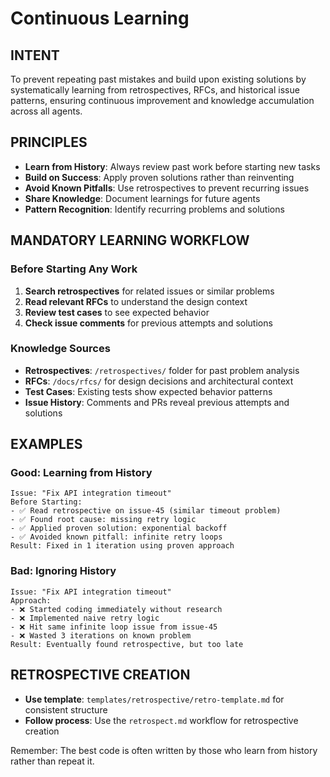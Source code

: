 # Continuous Learning

## INTENT
To prevent repeating past mistakes and build upon existing solutions by systematically learning from retrospectives, RFCs, and historical issue patterns, ensuring continuous improvement and knowledge accumulation across all agents.

## PRINCIPLES
- **Learn from History**: Always review past work before starting new tasks
- **Build on Success**: Apply proven solutions rather than reinventing
- **Avoid Known Pitfalls**: Use retrospectives to prevent recurring issues
- **Share Knowledge**: Document learnings for future agents
- **Pattern Recognition**: Identify recurring problems and solutions

## MANDATORY LEARNING WORKFLOW

### Before Starting Any Work
1. **Search retrospectives** for related issues or similar problems
2. **Read relevant RFCs** to understand the design context
3. **Review test cases** to see expected behavior
4. **Check issue comments** for previous attempts and solutions

### Knowledge Sources
- **Retrospectives**: `/retrospectives/` folder for past problem analysis
- **RFCs**: `/docs/rfcs/` for design decisions and architectural context
- **Test Cases**: Existing tests show expected behavior patterns
- **Issue History**: Comments and PRs reveal previous attempts and solutions

## EXAMPLES

### Good: Learning from History
```
Issue: "Fix API integration timeout"
Before Starting: 
- ✅ Read retrospective on issue-45 (similar timeout problem)
- ✅ Found root cause: missing retry logic
- ✅ Applied proven solution: exponential backoff
- ✅ Avoided known pitfall: infinite retry loops
Result: Fixed in 1 iteration using proven approach
```

### Bad: Ignoring History
```
Issue: "Fix API integration timeout"
Approach: 
- ❌ Started coding immediately without research
- ❌ Implemented naive retry logic
- ❌ Hit same infinite loop issue from issue-45
- ❌ Wasted 3 iterations on known problem
Result: Eventually found retrospective, but too late
```

## RETROSPECTIVE CREATION
- **Use template**: `templates/retrospective/retro-template.md` for consistent structure
- **Follow process**: Use the `retrospect.md` workflow for retrospective creation

Remember: The best code is often written by those who learn from history rather than repeat it.